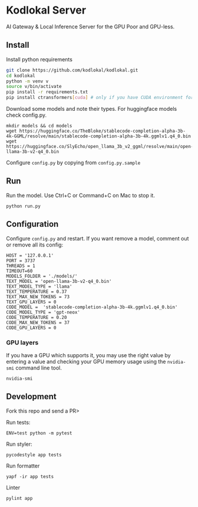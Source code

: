 # Kodlokal Server

AI Gateway & Local Inference Server for the GPU Poor and GPU-less.

## Install

Install python requirements
```bash
git clone https://github.com/kodlokal/kodlokal.git
cd kodlokal
python -m venv v
source v/bin/activate
pip install -r requirements.txt
pip install ctransformers[cuda] # only if you have CUDA environment for an Nvidia GPU
```

Download some models and note their types. For huggingface models
check config.py.

```
mkdir models && cd models
wget https://huggingface.co/TheBloke/stablecode-completion-alpha-3b-4k-GGML/resolve/main/stablecode-completion-alpha-3b-4k.ggmlv1.q4_0.bin
wget https://huggingface.co/SlyEcho/open_llama_3b_v2_ggml/resolve/main/open-llama-3b-v2-q4_0.bin
```

Configure `config.py` by copying from `config.py.sample`


## Run

Run the model. Use Ctrl+C  or Command+C on Mac to stop it.

```
python run.py
```

## Configuration

Configure `config.py` and restart. If you want remove a model, comment out or remove all its config:

```
HOST = '127.0.0.1'
PORT = 3737
THREADS = 1
TIMEOUT=60
MODELS_FOLDER = './models/'
TEXT_MODEL = 'open-llama-3b-v2-q4_0.bin'
TEXT_MODEL_TYPE = 'llama'
TEXT_TEMPERATURE = 0.37
TEXT_MAX_NEW_TOKENS = 73
TEXT_GPU_LAYERS = 0
CODE_MODEL =  'stablecode-completion-alpha-3b-4k.ggmlv1.q4_0.bin'
CODE_MODEL_TYPE = 'gpt-neox'
CODE_TEMPERATURE = 0.20
CODE_MAX_NEW_TOKENS = 37
CODE_GPU_LAYERS = 0
```

### GPU layers

If you have a GPU which supports it, you may use the right value by
entering a value and checking your GPU memory usage using the
`nvidia-smi` command line tool.

```
nvidia-smi
```

## Development

Fork this repo and send a PR>


Run tests:

```
ENV=test python -m pytest
```

Run styler:

```
pycodestyle app tests
```

Run formatter

```
yapf -ir app tests
```

Linter

```
pylint app
```
